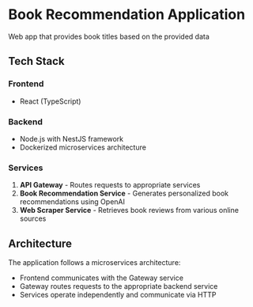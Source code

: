 # Book Recommendation Application

Web app that provides book titles based on the provided data

## Tech Stack

### Frontend
- React (TypeScript)

### Backend
- Node.js with NestJS framework
- Dockerized microservices architecture

### Services
1. **API Gateway** - Routes requests to appropriate services
2. **Book Recommendation Service** - Generates personalized book recommendations using OpenAI
3. **Web Scraper Service** - Retrieves book reviews from various online sources

## Architecture

The application follows a microservices architecture:
- Frontend communicates with the Gateway service
- Gateway routes requests to the appropriate backend service
- Services operate independently and communicate via HTTP 
